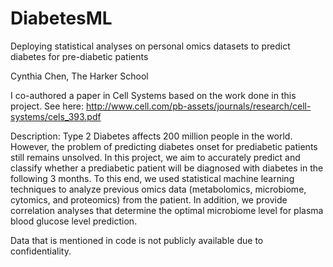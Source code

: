 # DiabetesML
Deploying statistical analyses on personal omics datasets to predict diabetes for pre-diabetic patients

Cynthia Chen, The Harker School

I co-authored a paper in Cell Systems based on the work done in this project.
See here: http://www.cell.com/pb-assets/journals/research/cell-systems/cels_393.pdf

Description:
Type 2 Diabetes affects 200 million people in the world. However, the problem of predicting diabetes onset for prediabetic patients still remains unsolved. In this project, we aim to accurately predict and classify whether a prediabetic patient will be diagnosed with diabetes in the following 3 months. To this end, we used statistical machine learning techniques to analyze previous omics data (metabolomics, microbiome, cytomics, and proteomics) from the patient.
In addition, we provide correlation analyses that determine the optimal microbiome level for plasma blood glucose level prediction.

Data that is mentioned in code is not publicly available due to confidentiality. 
